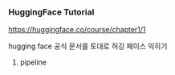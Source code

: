 ### HuggingFace Tutorial
https://huggingface.co/course/chapter1/1

hugging face 공식 문서를 토대로 허깅 페이스 익히기 
1. pipeline
